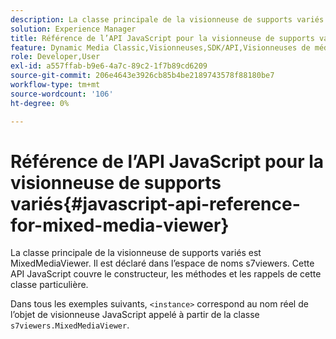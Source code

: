 ```yaml
---
description: La classe principale de la visionneuse de supports variés est MixedMediaViewer. Il est déclaré dans l’espace de noms s7viewers. Cette API JavaScript couvre le constructeur, les méthodes et les rappels de cette classe particulière.
solution: Experience Manager
title: Référence de l’API JavaScript pour la visionneuse de supports variés
feature: Dynamic Media Classic,Visionneuses,SDK/API,Visionneuses de médias mixtes
role: Developer,User
exl-id: a557ffab-b9e6-4a7c-89c2-1f7b89cd6209
source-git-commit: 206e4643e3926cb85b4be2189743578f88180be7
workflow-type: tm+mt
source-wordcount: '106'
ht-degree: 0%

---
```


# Référence de l’API JavaScript pour la visionneuse de supports variés{#javascript-api-reference-for-mixed-media-viewer}

La classe principale de la visionneuse de supports variés est MixedMediaViewer. Il est déclaré dans l’espace de noms s7viewers. Cette API JavaScript couvre le constructeur, les méthodes et les rappels de cette classe particulière.

Dans tous les exemples suivants, `<instance>` correspond au nom réel de l’objet de visionneuse JavaScript appelé à partir de la classe `s7viewers.MixedMediaViewer`.
